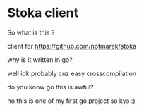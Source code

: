 # Stoka client

So what is this ?

client for https://github.com/notmarek/stoka

why is it written in go?

well idk probably cuz easy crosscompilation

do you know go this is awful?

no this is one of my first go project so kys :)
